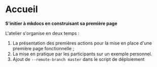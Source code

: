 # Accueil

**S'initier à mkdocs en construisant sa première page**

L'atelier s'organise en deux temps :

1. La présentation des premières actions pour la mise en place d'une première page fonctionnelle ;
2. La mise en pratique par les participants sur un exemple personnel.
3. Ajout de `--remote-branch master` dans le script de déploiement
